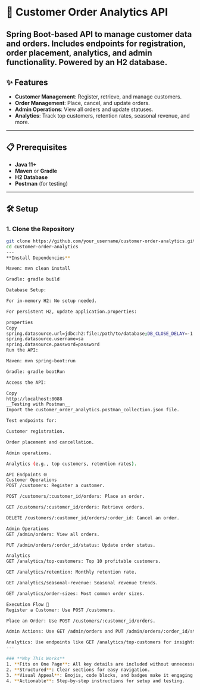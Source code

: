 # 🚀 Customer Order Analytics API

 **Spring Boot-based API** to manage customer data and orders. Includes endpoints for registration, order placement, analytics, and admin functionality. Powered by an **H2 database**.
---

## ✨ Features

- **Customer Management**: Register, retrieve, and manage customers.
- **Order Management**: Place, cancel, and update orders.
- **Admin Operations**: View all orders and update statuses.
- **Analytics**: Track top customers, retention rates, seasonal revenue, and more.

---

## 📋 Prerequisites

- **Java 11+**
- **Maven** or **Gradle**
- **H2 Database**
- **Postman** (for testing)

---
## 🛠️ Setup

### 1. Clone the Repository
```bash
git clone https://github.com/your_username/customer-order-analytics.git
cd customer-order-analytics
---
**Install Dependencies**

Maven: mvn clean install

Gradle: gradle build

Database Setup:

For in-memory H2: No setup needed.

For persistent H2, update application.properties:

properties
Copy
spring.datasource.url=jdbc:h2:file:/path/to/database;DB_CLOSE_DELAY=-1
spring.datasource.username=sa
spring.datasource.password=password
Run the API:

Maven: mvn spring-boot:run

Gradle: gradle bootRun

Access the API:

Copy
http://localhost:8088
__Testing with Postman__
Import the customer_order_analytics.postman_collection.json file.

Test endpoints for:

Customer registration.

Order placement and cancellation.

Admin operations.

Analytics (e.g., top customers, retention rates).

API Endpoints 🌐
Customer Operations
POST /customers: Register a customer.

POST /customers/:customer_id/orders: Place an order.

GET /customers/:customer_id/orders: Retrieve orders.

DELETE /customers/:customer_id/orders/:order_id: Cancel an order.

Admin Operations
GET /admin/orders: View all orders.

PUT /admin/orders/:order_id/status: Update order status.

Analytics
GET /analytics/top-customers: Top 10 profitable customers.

GET /analytics/retention: Monthly retention rate.

GET /analytics/seasonal-revenue: Seasonal revenue trends.

GET /analytics/order-sizes: Most common order sizes.

Execution Flow 🔄
Register a Customer: Use POST /customers.

Place an Order: Use POST /customers/:customer_id/orders.

Admin Actions: Use GET /admin/orders and PUT /admin/orders/:order_id/status.

Analytics: Use endpoints like GET /analytics/top-customers for insights.
---

### **Why This Works**
1. **Fits on One Page**: All key details are included without unnecessary fluff.
2. **Structured**: Clear sections for easy navigation.
3. **Visual Appeal**: Emojis, code blocks, and badges make it engaging.
4. **Actionable**: Step-by-step instructions for setup and testing.

